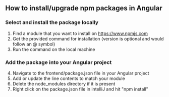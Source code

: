 ## How to install/upgrade npm packages in Angular

### Select and install the package locally
1. Find a module that you want to install on https://www.npmjs.com
2. Get the provided command for installation (version is optional and would follow an @ symbol)
3. Run the command on the local machine
### Add the package into your Angular project
4. Navigate to the frontend/package.json file in your Angular project
5. Add or update the line contents to match your module
6. Delete the node_modules directory if it is present
7. Right click on the package.json file in intelliJ and hit "npm install"
